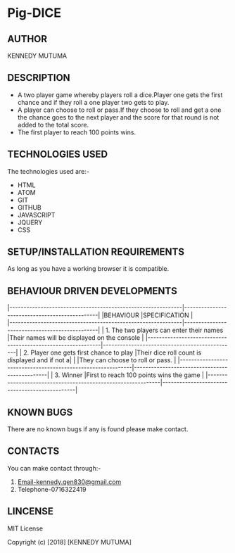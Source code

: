 # Pig-DICE
## AUTHOR
KENNEDY MUTUMA
## DESCRIPTION
* A two player game whereby players roll a dice.Player one gets the first chance and if they roll a one player two gets to play.
* A player can choose to roll or pass.If they choose to roll and get a one the chance goes to the next player and the score for that round is not added to the total score.
* The first player to reach 100 points wins.
## TECHNOLOGIES USED
The technologies used are:-
* HTML
* ATOM
* GIT
* GITHUB
* JAVASCRIPT
* JQUERY
* CSS
## SETUP/INSTALLATION REQUIREMENTS
As long as you have a working browser it is compatible.
## BEHAVIOUR DRIVEN DEVELOPMENTS
|-------------------------------------------------------------|-----------------------------------------------|
|BEHAVIOUR                                                    |SPECIFICATION                                  |  
|-------------------------------------------------------------|-----------------------------------------------|
| 1. The two players can enter their names                    |Their names will be displayed on the console   |
|-------------------------------------------------------------|-----------------------------------------------|
| 2. Player one gets first chance to play                     |Their dice roll count is displayed and if not a| |                                                             |They can choose to roll or pass.               |
|-------------------------------------------------------------|-----------------------------------------------|
| 3. Winner                                                   |First to reach 100 points wins the game        |
|-------------------------------------------------------------|-----------------------------------------------|

## KNOWN BUGS
There are no known bugs if any is found please make contact.
## CONTACTS
You can make contact through:-
1. Email-kennedy.qen830@gmail.com
2. Telephone-0716322419
## LINCENSE
MIT License

Copyright (c) [2018] [KENNEDY MUTUMA]
